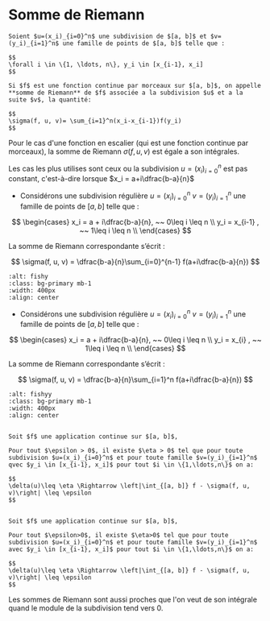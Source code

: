 # Somme de Riemann


```{admonition} Définition 
Soient $u=(x_i)_{i=0}^n$ une subdivision de $[a, b]$ et $v=(y_i)_{i=1}^n$ une famille de points de $[a, b]$ telle que :

$$
\forall i \in \{1, \ldots, n\}, y_i \in [x_{i-1}, x_i]
$$

Si $f$ est une fonction continue par morceaux sur $[a, b]$, on appelle **somme de Riemann** de $f$ associée a la subdivision $u$ et a la suite $v$, la quantité:

$$
\sigma(f, u, v)= \sum_{i=1}^n(x_i-x_{i-1})f(y_i)
$$

```
Pour le cas d'une fonction en escalier (qui est une fonction continue par morceaux), la somme de Riemann $\sigma(f, u, v)$ est égale a son intégrales.



Les cas les plus utilises sont ceux ou la subdivision $u=(x_i)_{i=0}^n$ est pas constant, c'est-à-dire lorsque $x_i = a+i\dfrac{b-a}{n}$



- Considérons une subdivision régulière $u=(x_i)_{i=0}^n$  $v=(y_i)_{i=1}^n$ une famille de points de $[a, b]$ telle que :

$$
\begin{cases}
x_i = a + i\dfrac{b-a}{n},  ~~ 0\leq i \leq n \\
y_i = x_{i-1} , ~~ 1\leq i \leq n \\
\end{cases}
$$

La somme de Riemann correspondante s’écrit :

$$
\sigma(f, u, v) = \dfrac{b-a}{n}\sum_{i=0}^{n-1} f(a+i\dfrac{b-a}{n})
$$


```{image} sumreimaninf.PNG
:alt: fishy
:class: bg-primary mb-1
:width: 400px
:align: center
```

- Considérons une subdivision régulière $u=(x_i)_{i=0}^n$  $v=(y_i)_{i=1}^n$ une famille de points de $[a, b]$ telle que :

$$
\begin{cases}
x_i = a + i\dfrac{b-a}{n},  ~~ 0\leq i \leq n \\
y_i = x_{i} , ~~ 1\leq i \leq n \\
\end{cases}
$$

La somme de Riemann correspondante s’écrit :

$$
\sigma(f, u, v) = \dfrac{b-a}{n}\sum_{i=1}^n f(a+i\dfrac{b-a}{n})
$$


```{image} sumreimansup.PNG
:alt: fishyy
:class: bg-primary mb-1
:width: 400px
:align: center
```



```{admonition} Proposition (résultat admis)

Soit $f$ une application continue sur $[a, b]$,

Pour tout $\epsilon > 0$, il existe $\eta > 0$ tel que pour toute subdivision $u=(x_i)_{i=0}^n$ et pour toute famille $v=(y_i)_{i=1}^n$ qvec $y_i \in [x_{i-1}, x_i]$ pour tout $i \in \{1,\ldots,n\}$ on a:

$$
\delta(u)\leq \eta \Rightarrow \left|\int_{[a, b]} f - \sigma(f, u, v)\right| \leq \epsilon
$$

```


```{admonition} Proposition

Soit $f$ une application continue sur $[a, b]$,

Pour tout $\epsilon>0$, il existe $\eta>0$ tel que pour toute subdivision $u=(x_i)_{i=0}^n$ et pour toute famille $v=(y_i)_{i=1}^n$ avec $y_i \in [x_{i-1}, x_i]$ pour tout $i \in \{1,\ldots,n\}$ on a:

$$
\delta(u)\leq \eta \Rightarrow \left|\int_{[a, b]} f - \sigma(f, u, v)\right| \leq \epsilon
$$

```
Les sommes de Riemann sont aussi proches que l'on veut de son intégrale quand le module de la subdivision tend vers 0.
